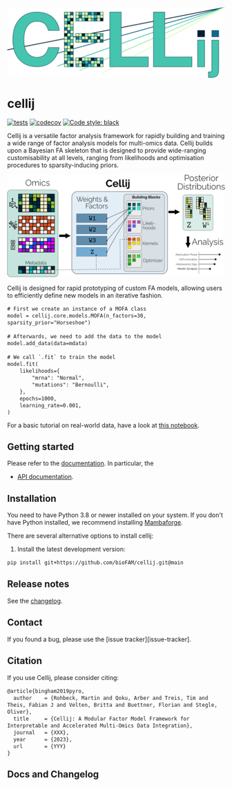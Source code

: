 [![Cellij Logo](https://github.com/bioFAM/cellij/blob/main/docs/_static/logo2.png)](https://github.com/bioFAM/cellij)

# cellij

[![tests](https://github.com/bioFAM/cellij/actions/workflows/package.yml/badge.svg)](https://github.com/bioFAM/cellij/actions/workflows/package.yml)
[![codecov](https://codecov.io/github/bioFAM/cellij/branch/main/graph/badge.svg?token=IJ4UMMUIW9)](https://codecov.io/github/bioFAM/cellij)
[![Code style: black](https://img.shields.io/badge/code%20style-black-000000.svg?style=flat-square)](https://github.com/psf/black)

Cellij is a versatile factor analysis framework for rapidly building and training a wide range of factor analysis models for multi-omics data. Cellij builds upon a Bayesian FA skeleton that is designed to provide wide-ranging customisability at all levels, ranging from likelihoods and optimisation procedures to sparsity-inducing priors. 

[![Cellij Logo](https://github.com/bioFAM/cellij/blob/main/docs/_static/schematic_view.png)](https://github.com/bioFAM/cellij)

Cellij is designed for rapid prototyping of custom FA models, allowing users to efficiently define new models in an iterative fashion.
```
# First we create an instance of a MOFA class
model = cellij.core.models.MOFA(n_factors=30, sparsity_prior="Horseshoe")

# Afterwards, we need to add the data to the model
model.add_data(data=mdata)

# We call `.fit` to train the model
model.fit(
    likelihoods={
        "mrna": "Normal",
        "mutations": "Bernoulli",
    },
    epochs=1000,
    learning_rate=0.001,
)
```
For a basic tutorial on real-world data, have a look at [this notebook](https://github.com/bioFAM/cellij/blob/main/notebooks/basic_example_mofa.ipynb).


## Getting started

Please refer to the [documentation][link-docs]. In particular, the

-   [API documentation][link-api].

## Installation

You need to have Python 3.8 or newer installed on your system. If you don't have
Python installed, we recommend installing [Mambaforge](https://github.com/conda-forge/miniforge#mambaforge).

There are several alternative options to install cellij:

<!--
1) Install the latest release of `cellij` from `PyPI <https://pypi.org/project/cellij/>`_:

```bash
pip install cellij
```
-->

1. Install the latest development version:

```bash
pip install git+https://github.com/bioFAM/cellij.git@main
```

## Release notes

See the [changelog][changelog].

## Contact

If you found a bug, please use the [issue tracker][issue-tracker].

## Citation

If you use Cellij, please consider citing:
```
@article{bingham2019pyro,
  author    = {Rohbeck, Martin and Qoku, Arber and Treis, Tim and Theis, Fabian J and Velten, Britta and Buettner, Florian and Stegle, Oliver},
  title     = {Cellij: A Modular Factor Model Framework for Interpretable and Accelerated Multi-Omics Data Integration},
  journal   = {XXX},
  year      = {2023},
  url       = {YYY}
}
```

## Docs and Changelog

[changelog]: https://cellij.readthedocs.io/latest/changelog.html
[link-docs]: https://cellij.readthedocs.io
[link-api]: https://cellij.readthedocs.io/latest/api.html

